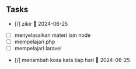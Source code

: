 ## Tasks

- [/] zikir 🛫 2024-06-25
- [ ] menyelasaikan materi lain node
- [ ] mempelajari php
- [ ] mempelajari laravel
- [/] menambah kosa kata tiap hari 🛫 2024-06-25

